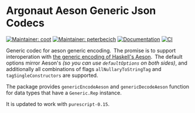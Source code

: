 # Argonaut Aeson Generic Json Codecs

[![Maintainer: coot](https://img.shields.io/badge/maintainer-coot-lightgrey.svg)](http://github.com/coot)
[![Maintainer: peterbecich](https://img.shields.io/badge/maintainer-peterbecich-lightgrey.svg)](http://github.com/peterbecich)
[![Documentation](https://pursuit.purescript.org/packages/purescript-argonaut-aeson-generic/badge)](https://pursuit.purescript.org/packages/purescript-argonaut-aeson-generic)
[![CI](https://github.com/coot/purescript-argonaut-aeson-generic/actions/workflows/ci.yml/badge.svg)](https://github.com/coot/purescript-argonaut-aeson-generic/actions/workflows/ci.yml)

Generic codec for aeson generic encoding. The promise is to support
interoperation with [the generic encoding of Haskell's Aeson]. The default
options mirror Aeson's _(so you can use `defaultOptions` on both sides)_, and
additionally all combinations of flags `allNullaryToStringTag` and
`tagSingleConstructors` are supported.

The package provides `genericEncodeAeson` and `genericDecodeAeson` function for
data types that have a `Generic.Rep` instance.

It is updated to work with `purescript-0.15`.

[the generic encoding of Haskell's Aeson]: https://hackage.haskell.org/package/aeson-1.5.4.1/docs/Data-Aeson.html#v:genericToJSON
